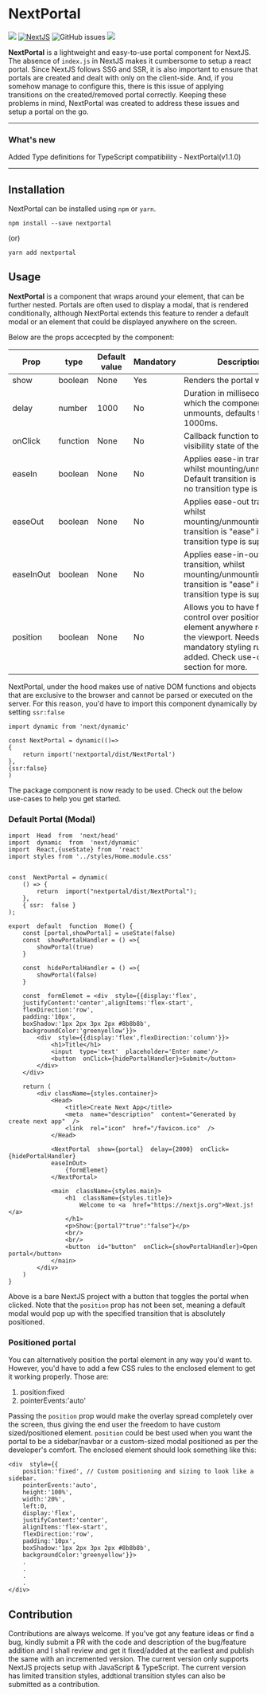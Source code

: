 # NextPortal

[![](https://img.shields.io/badge/npm-v1.1.0-blue)]()&nbsp;[![NextJS](https://img.shields.io/badge/-NextJS-%23000)](nextjs.org)&nbsp;[](https://github.com/prajwalkulkarni/NextPortal/issues)![GitHub issues](https://img.shields.io/github/issues/prajwalkulkarni/NextPortal)&nbsp;[![](https://img.shields.io/badge/license-BSD--3-lightgrey)]()


<b>NextPortal</b> is a lightweight and easy-to-use portal component for NextJS.
The absence of `index.js` in NextJS makes it cumbersome to setup a react portal. Since NextJS follows SSG and SSR, it is also important to ensure that portals are created and dealt with only on the client-side. And, if you somehow manage to configure this, there is this issue of applying transitions on the created/removed portal correctly. Keeping these problems in mind, NextPortal was created to address these issues and setup a portal on the go.

----
### What's new

Added Type definitions for TypeScript compatibility - NextPortal(v1.1.0)

----

## Installation
NextPortal can be installed using `npm` or `yarn`.

```
npm install --save nextportal 
```
(or)
```
yarn add nextportal
```

## Usage

<b>NextPortal</b> is a component that wraps around your element, that can be further nested. Portals are often used to display a modal, that is rendered conditionally, although NextPortal extends this feature to render a default modal or an element that could be displayed anywhere on the screen.

Below are the props accecpted by the component:
<table>
<thead>
<th>Prop</th>
<th>type</th>
<th>Default value</th>
<th>Mandatory</th>
<th>Description</th>
</thead>
<tbody>
<tr>
<td>show</td>
<td>boolean</td>
<td>None</td>
<td>Yes</td>
<td>Renders the portal when true.</td>
</tr>
<tr>
<td>delay</td>
<td>number</td>
<td>1000</td>
<td>No</td>
<td>Duration in milliseconds after which the component unmounts, defaults to 1000ms.</td>
</tr>
<tr>
<td>
onClick
</td>
<td>function</td>
<td>None</td>
<td>No</td>
<td>Callback function to toggle visibility state of the portal.</td>
</tr> 
<tr>
<td>easeIn</td>
<td>boolean</td>
<td>None</td>
<td>No</td>
<td>Applies ease-in transition, whilst mounting/unmounting. Default transition is "ease" if no transition type is supplied.</td>
</tr>
<tr>
<td>easeOut</td>
<td>boolean</td>
<td>None</td>
<td>No</td>
<td>Applies ease-out transition, whilst mounting/unmounting.Default transition is "ease" if no transition type is supplied.</td>
</tr>
<td>easeInOut</td>
<td>boolean</td>
<td>None</td>
<td>No</td>
<td>Applies ease-in-out transition, whilst mounting/unmounting.Default transition is "ease" if no transition type is supplied.</td>
</tr>
<tr>
<td>position</td>
<td>boolean</td>
<td>None</td>
<td>No</td>
<td>Allows you to have fine-grain control over positioning your element anywhere relative to the viewport. Needs some mandatory styling rules to be added. Check use-case section for more.
</td>
</tr>
</tbody>
</table>



NextPortal, under the hood makes use of native DOM functions and objects that are exclusive to the browser and cannot be parsed or executed on the server. For this reason, you'd have to import this component dynamically by setting `ssr:false`

`import dynamic from 'next/dynamic'`

```
const NextPortal = dynamic(()=>
{
	return import('nextportal/dist/NextPortal')
},
{ssr:false}
)
```
The package component is now ready to be used.
Check out the below use-cases to help you get started.

### Default Portal (Modal)
```
import  Head  from  'next/head'
import  dynamic  from  'next/dynamic'
import  React,{useState} from  'react'
import styles from '../styles/Home.module.css'


const  NextPortal = dynamic(
	() => {
		return  import("nextportal/dist/NextPortal");
	},
	{ ssr:  false }
);

export  default  function  Home() {
	const [portal,showPortal] = useState(false)
	const  showPortalHandler = () =>{
		showPortal(true)
	}
	
	const  hidePortalHandler = () =>{
		showPortal(false)
	}
	
	const  formElemet = <div  style={{display:'flex',
	justifyContent:'center',alignItems:'flex-start',
	flexDirection:'row',
	padding:'10px',
	boxShadow:'1px 2px 3px 2px #8b8b8b',
	backgroundColor:'greenyellow'}}>
		<div  style={{display:'flex',flexDirection:'column'}}>
			<h1>Title</h1>
			<input  type='text'  placeholder='Enter name'/>
			<button  onClick={hidePortalHandler}>Submit</button>
		</div>
	</div>

	return (
		<div className={styles.container}>
			<Head>
				<title>Create Next App</title>
				<meta  name="description"  content="Generated by create next app"  />
				<link  rel="icon"  href="/favicon.ico"  />
			</Head>
		  
			<NextPortal  show={portal}  delay={2000}  onClick={hidePortalHandler}
			easeInOut>
				{formElemet}
			</NextPortal>

			<main  className={styles.main}>
				<h1  className={styles.title}>
					Welcome to <a  href="https://nextjs.org">Next.js!</a>
				</h1>
				<p>Show:{portal?"true":"false"}</p>
				<br/>
				<br/>
				<button  id="button"  onClick={showPortalHandler}>Open portal</button>
			</main>
		</div>
	)
}
```
Above is a bare NextJS project with a button that toggles the portal when clicked. Note that the `position` prop has not been set, meaning a default modal would pop up with the specified transition that is absolutely positioned.

### Positioned portal
You can alternatively position the portal element in any way you'd want to.
However, you'd have to add a few CSS rules to the enclosed element to get it working properly. Those are:
<ol type="1">
<li> position:fixed</li>
<li> pointerEvents:'auto'</li>
</ol>

Passing the `position` prop would make the overlay spread completely over the screen, thus giving the end user the freedom to have custom sized/positioned element. 
`position` could be best used when you want the portal to be a sidebar/navbar or a custom-sized modal positioned as per the developer's comfort.
The enclosed element should look something like this:
```
<div  style={{
	position:'fixed', // Custom positioning and sizing to look like a sidebar.
	pointerEvents:'auto',
	height:'100%',
	width:'20%',
	left:0,
	display:'flex',
	justifyContent:'center',
	alignItems:'flex-start',
	flexDirection:'row',
	padding:'10px',
	boxShadow:'1px 2px 3px 2px #8b8b8b',
	backgroundColor:'greenyellow'}}>
	.
	.
	.
	.
</div>
```

## Contribution
Contributions are always welcome.  If you've got any feature ideas or find a bug, kindly submit a PR with the code and description of the bug/feature addition and I shall review and get it fixed/added at the earliest and publish the same with an incremented version.
The current version only supports NextJS projects setup with JavaScript & TypeScript. The current version has limited transition styles, addtional transition styles can also be submitted as a contribution.
